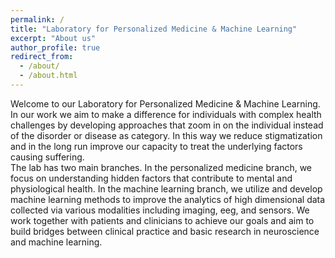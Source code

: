 ```yaml
---
permalink: /
title: "Laboratory for Personalized Medicine & Machine Learning"
excerpt: "About us"
author_profile: true
redirect_from: 
  - /about/
  - /about.html
---
```


Welcome to our Laboratory for Personalized Medicine & Machine Learning. 
<br>
In our work we aim to make a difference for individuals with complex health challenges by developing approaches that zoom in on the individual instead of the disorder or disease as category. In this way we reduce stigmatization and in the long run improve our capacity to treat the underlying factors causing suffering. 
<br>
The lab has two main branches. In the personalized medicine branch, we focus on understanding hidden factors that contribute to mental and physiological health. In the machine learning branch, we utilize and develop machine learning methods to improve the analytics of high dimensional data collected via various modalities including imaging, eeg, and sensors. We work together with patients and clinicians to achieve our goals and aim to build bridges between clinical practice and basic research in neuroscience and machine learning.

